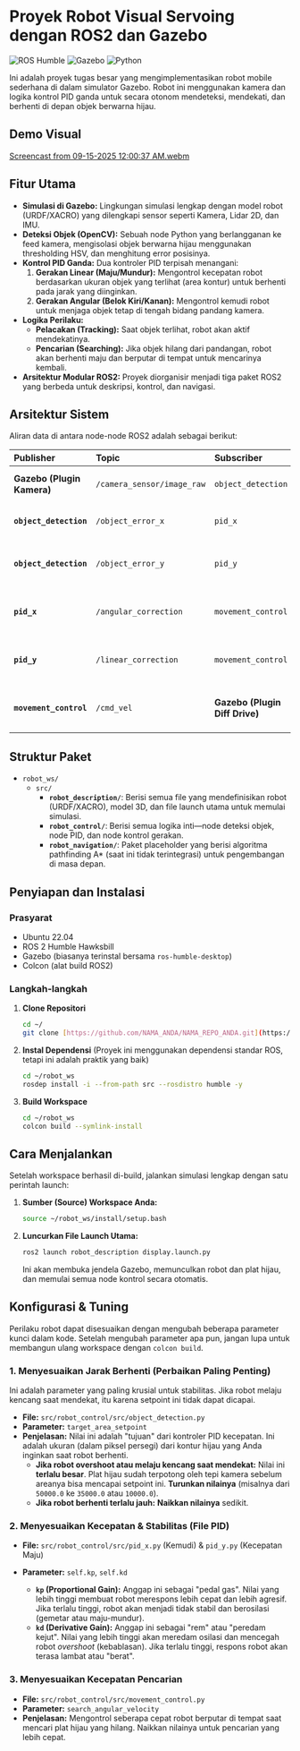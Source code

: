 # Proyek Robot Visual Servoing dengan ROS2 dan Gazebo

![ROS Humble](https://img.shields.io/badge/ROS-Humble-blue?style=for-the-badge&logo=ros)
![Gazebo](https://img.shields.io/badge/Gazebo-Simulator-orange?style=for-the-badge)
![Python](https://img.shields.io/badge/Python-3.10-blue?style=for-the-badge&logo=python)

Ini adalah proyek tugas besar yang mengimplementasikan robot mobile sederhana di dalam simulator Gazebo. Robot ini menggunakan kamera dan logika kontrol PID ganda untuk secara otonom mendeteksi, mendekati, dan berhenti di depan objek berwarna hijau.

## Demo Visual



[Screencast from 09-15-2025 12:00:37 AM.webm](https://github.com/user-attachments/assets/3e796a59-1cac-4682-87be-47df6a4c538a)

## Fitur Utama

- **Simulasi di Gazebo:** Lingkungan simulasi lengkap dengan model robot (URDF/XACRO) yang dilengkapi sensor seperti Kamera, Lidar 2D, dan IMU.
- **Deteksi Objek (OpenCV):** Sebuah node Python yang berlangganan ke feed kamera, mengisolasi objek berwarna hijau menggunakan thresholding HSV, dan menghitung error posisinya.
- **Kontrol PID Ganda:** Dua kontroler PID terpisah menangani:
    1.  **Gerakan Linear (Maju/Mundur):** Mengontrol kecepatan robot berdasarkan ukuran objek yang terlihat (area kontur) untuk berhenti pada jarak yang diinginkan.
    2.  **Gerakan Angular (Belok Kiri/Kanan):** Mengontrol kemudi robot untuk menjaga objek tetap di tengah bidang pandang kamera.
- **Logika Perilaku:**
    - **Pelacakan (Tracking):** Saat objek terlihat, robot akan aktif mendekatinya.
    - **Pencarian (Searching):** Jika objek hilang dari pandangan, robot akan berhenti maju dan berputar di tempat untuk mencarinya kembali.
- **Arsitektur Modular ROS2:** Proyek diorganisir menjadi tiga paket ROS2 yang berbeda untuk deskripsi, kontrol, dan navigasi.

## Arsitektur Sistem

Aliran data di antara node-node ROS2 adalah sebagai berikut:

| Publisher | Topic | Subscriber | Keterangan |
| :--- | :--- | :--- | :--- |
| **Gazebo (Plugin Kamera)** | `/camera_sensor/image_raw` | `object_detection` | Feed video mentah dari robot. |
| **`object_detection`** | `/object_error_x` | `pid_x` | Error posisi horizontal (piksel). |
| **`object_detection`**| `/object_error_y` | `pid_y` | Error jarak (area kontur piksel). |
| **`pid_x`** | `/angular_correction` | `movement_control` | Perintah koreksi kemudi (rad/s). |
| **`pid_y`** | `/linear_correction` | `movement_control` | Perintah koreksi kecepatan (m/s). |
| **`movement_control`** | `/cmd_vel` | **Gazebo (Plugin Diff Drive)** | Perintah kecepatan akhir untuk roda. |

## Struktur Paket

-   `robot_ws/`
    -   `src/`
        -   **`robot_description/`**: Berisi semua file yang mendefinisikan robot (URDF/XACRO), model 3D, dan file launch utama untuk memulai simulasi.
        -   **`robot_control/`**: Berisi semua logika inti—node deteksi objek, node PID, dan node kontrol gerakan.
        -   **`robot_navigation/`**: Paket placeholder yang berisi algoritma pathfinding A* (saat ini tidak terintegrasi) untuk pengembangan di masa depan.

## Penyiapan dan Instalasi

### Prasyarat

-   Ubuntu 22.04
-   ROS 2 Humble Hawksbill
-   Gazebo (biasanya terinstal bersama `ros-humble-desktop`)
-   Colcon (alat build ROS2)

### Langkah-langkah

1.  **Clone Repositori**
    ```bash
    cd ~/
    git clone [https://github.com/NAMA_ANDA/NAMA_REPO_ANDA.git](https://github.com/NAMA_ANDA/NAMA_REPO_ANDA.git) robot_ws/src
    ```

2.  **Instal Dependensi** (Proyek ini menggunakan dependensi standar ROS, tetapi ini adalah praktik yang baik)
    ```bash
    cd ~/robot_ws
    rosdep install -i --from-path src --rosdistro humble -y
    ```

3.  **Build Workspace**
    ```bash
    cd ~/robot_ws
    colcon build --symlink-install
    ```

## Cara Menjalankan

Setelah workspace berhasil di-build, jalankan simulasi lengkap dengan satu perintah launch:

1.  **Sumber (Source) Workspace Anda:**
    ```bash
    source ~/robot_ws/install/setup.bash
    ```
2.  **Luncurkan File Launch Utama:**
    ```bash
    ros2 launch robot_description display.launch.py
    ```
    Ini akan membuka jendela Gazebo, memunculkan robot dan plat hijau, dan memulai semua node kontrol secara otomatis.

## Konfigurasi & Tuning

Perilaku robot dapat disesuaikan dengan mengubah beberapa parameter kunci dalam kode. Setelah mengubah parameter apa pun, jangan lupa untuk membangun ulang workspace dengan `colcon build`.

### 1. Menyesuaikan Jarak Berhenti (Perbaikan Paling Penting)

Ini adalah parameter yang paling krusial untuk stabilitas. Jika robot melaju kencang saat mendekat, itu karena setpoint ini tidak dapat dicapai.

-   **File:** `src/robot_control/src/object_detection.py`
-   **Parameter:** `target_area_setpoint`
-   **Penjelasan:** Nilai ini adalah "tujuan" dari kontroler PID kecepatan. Ini adalah ukuran (dalam piksel persegi) dari kontur hijau yang Anda inginkan saat robot berhenti.
    -   **Jika robot overshoot atau melaju kencang saat mendekat:** Nilai ini **terlalu besar**. Plat hijau sudah terpotong oleh tepi kamera sebelum areanya bisa mencapai setpoint ini. **Turunkan nilainya** (misalnya dari `50000.0` ke `35000.0` atau `10000.0`).
    -   **Jika robot berhenti terlalu jauh:** **Naikkan nilainya** sedikit.

### 2. Menyesuaikan Kecepatan & Stabilitas (File PID)

-   **File:** `src/robot_control/src/pid_x.py` (Kemudi) & `pid_y.py` (Kecepatan Maju)
-   **Parameter:** `self.kp`, `self.kd`

    -   **`kp` (Proportional Gain):** Anggap ini sebagai "pedal gas". Nilai yang lebih tinggi membuat robot merespons lebih cepat dan lebih agresif. Jika terlalu tinggi, robot akan menjadi tidak stabil dan berosilasi (gemetar atau maju-mundur).
    -   **`kd` (Derivative Gain):** Anggap ini sebagai "rem" atau "peredam kejut". Nilai yang lebih tinggi akan meredam osilasi dan mencegah robot *overshoot* (kebablasan). Jika terlalu tinggi, respons robot akan terasa lambat atau "berat".

### 3. Menyesuaikan Kecepatan Pencarian

-   **File:** `src/robot_control/src/movement_control.py`
-   **Parameter:** `search_angular_velocity`
-   **Penjelasan:** Mengontrol seberapa cepat robot berputar di tempat saat mencari plat hijau yang hilang. Naikkan nilainya untuk pencarian yang lebih cepat.
